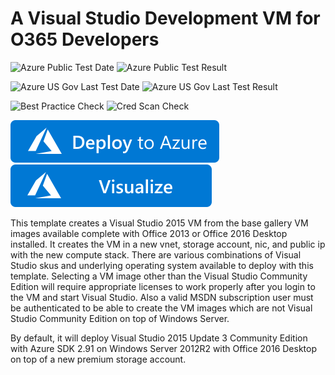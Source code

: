 # A Visual Studio Development VM for O365 Developers

![Azure Public Test Date](https://azurequickstartsservice.blob.core.windows.net/badges/visual-studio-dev-vm-O365/PublicLastTestDate.svg)
![Azure Public Test Result](https://azurequickstartsservice.blob.core.windows.net/badges/visual-studio-dev-vm-O365/PublicDeployment.svg)

![Azure US Gov Last Test Date](https://azurequickstartsservice.blob.core.windows.net/badges/visual-studio-dev-vm-O365/FairfaxLastTestDate.svg)
![Azure US Gov Last Test Result](https://azurequickstartsservice.blob.core.windows.net/badges/visual-studio-dev-vm-O365/FairfaxDeployment.svg)

![Best Practice Check](https://azurequickstartsservice.blob.core.windows.net/badges/visual-studio-dev-vm-O365/BestPracticeResult.svg)
![Cred Scan Check](https://azurequickstartsservice.blob.core.windows.net/badges/visual-studio-dev-vm-O365/CredScanResult.svg)

[![Deploy To Azure](https://raw.githubusercontent.com/Azure/azure-quickstart-templates/master/1-CONTRIBUTION-GUIDE/images/deploytoazure.svg?sanitize=true)]("https://portal.azure.com/#create/Microsoft.Template/uri/https%3A%2F%2Fraw.githubusercontent.com%2FAzure%2Fazure-quickstart-templates%2Fmaster%2Fvisual-studio-dev-vm-O365%2Fazuredeploy.json")  [![Visualize](https://raw.githubusercontent.com/Azure/azure-quickstart-templates/master/1-CONTRIBUTION-GUIDE/images/visualizebutton.svg?sanitize=true)]("http://armviz.io/#/?load=https%3A%2F%2Fraw.githubusercontent.com%2FAzure%2Fazure-quickstart-templates%2Fmaster%2Fvisual-studio-dev-vm-O365%2Fazuredeploy.json")

This template creates a Visual Studio 2015 VM from the base gallery VM images available complete with Office 2013 or Office 2016 Desktop installed.  It creates the VM in a new vnet, storage account, nic, and public ip with the new compute stack. There are various combinations of Visual Studio skus and underlying operating system available to deploy with this template.  Selecting a VM image other than the Visual Studio Community Edition will require appropriate licenses to work properly after you login to the VM and start Visual Studio. Also a valid MSDN subscription user must be authenticated to be able to create the VM images which are not Visual Studio Community Edition on top of Windows Server.

By default, it will deploy Visual Studio 2015 Update 3 Community Edition with Azure SDK 2.91 on Windows Server 2012R2 with Office 2016 Desktop on top of a new premium storage account.



